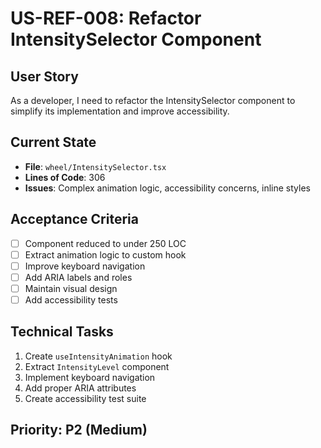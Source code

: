 # US-REF-008: Refactor IntensitySelector Component

## User Story
As a developer, I need to refactor the IntensitySelector component to simplify its implementation and improve accessibility.

## Current State
- **File**: `wheel/IntensitySelector.tsx`
- **Lines of Code**: 306
- **Issues**: Complex animation logic, accessibility concerns, inline styles

## Acceptance Criteria
- [ ] Component reduced to under 250 LOC
- [ ] Extract animation logic to custom hook
- [ ] Improve keyboard navigation
- [ ] Add ARIA labels and roles
- [ ] Maintain visual design
- [ ] Add accessibility tests

## Technical Tasks
1. Create `useIntensityAnimation` hook
2. Extract `IntensityLevel` component
3. Implement keyboard navigation
4. Add proper ARIA attributes
5. Create accessibility test suite

## Priority: P2 (Medium)